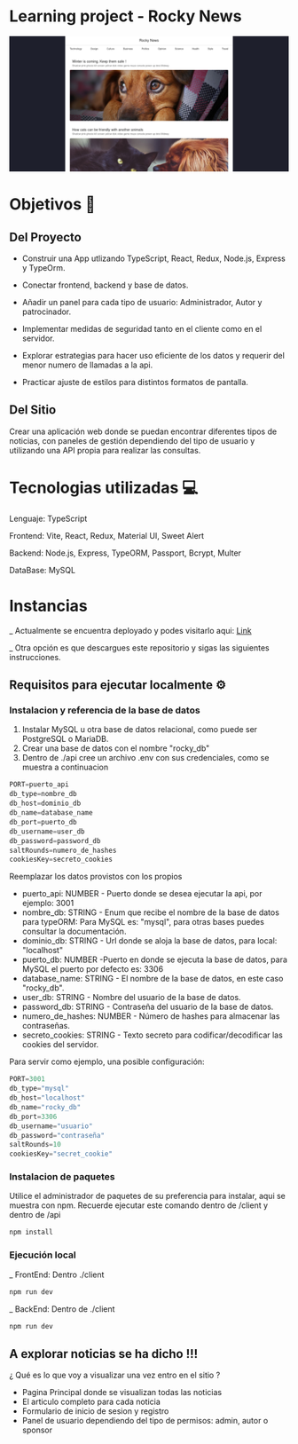 # Learning project - Rocky News

<!-- <img src="./sample.png" alt="Rocky News - Home" style="width: 800px; border: 2px solid white; padding: 2px;"/> -->
![Rocky News - Home](./sample.png)

# Objetivos 🎯

## Del Proyecto

- Construir una App utlizando TypeScript, React, Redux, Node.js, Express y TypeOrm.

- Conectar frontend, backend y base de datos.

- Añadir un panel para cada tipo de usuario: Administrador, Autor y patrocinador.

- Implementar medidas de seguridad tanto en el cliente como en el servidor.

- Explorar estrategias para hacer uso eficiente de los datos y requerir del menor numero de llamadas a la api.

- Practicar ajuste de estilos para distintos formatos de pantalla.

## Del Sitio

Crear una aplicación web donde se puedan encontrar diferentes tipos de noticias, con paneles de gestión dependiendo del tipo de usuario y utilizando una API propia para realizar las consultas.


# Tecnologias utilizadas 💻

Lenguaje: TypeScript  

Frontend: Vite, React, Redux, Material UI, Sweet Alert  

Backend: Node.js, Express, TypeORM, Passport, Bcrypt, Multer  

DataBase: MySQL

# Instancias

_ Actualmente se encuentra deployado y podes visitarlo aqui:
<a href="" target="_blank">Link</a>

_ Otra opción es que descargues este repositorio y sigas las  siguientes instrucciones.


## Requisitos para ejecutar localmente ⚙

### Instalacion y referencia de la base de datos

1. Instalar MySQL u otra base de datos relacional, como puede ser PostgreSQL o MariaDB.
2. Crear una base de datos con el nombre "rocky_db"
3. Dentro de ./api cree un archivo .env con sus credenciales, como se muestra a continuacion

```Javascript
PORT=puerto_api
db_type=nombre_db
db_host=dominio_db
db_name=database_name
db_port=puerto_db
db_username=user_db
db_password=password_db
saltRounds=numero_de_hashes
cookiesKey=secreto_cookies
```

Reemplazar los datos provistos con los propios
- puerto_api: NUMBER - Puerto donde se desea ejecutar la api, por ejemplo: 3001
- nombre_db: STRING - Enum que recibe el nombre de la base de datos para typeORM: Para MySQL es: "mysql", para otras bases puedes consultar la documentación.
- dominio_db: STRING - Url donde se aloja la base de datos, para local: "localhost"
- puerto_db: NUMBER -Puerto en donde se ejecuta la base de datos, para MySQL el puerto por defecto es: 3306
- database_name: STRING - El nombre de la base de datos, en este caso "rocky_db".
- user_db: STRING - Nombre del usuario de la base de datos.
- password_db: STRING - Contraseña del usuario de la base de datos.
- numero_de_hashes: NUMBER - Número de hashes para almacenar las contraseñas.
- secreto_cookies: STRING - Texto secreto para codificar/decodificar las cookies del servidor.

Para servir como ejemplo, una posible configuración:
```Javascript
PORT=3001
db_type="mysql"
db_host="localhost"
db_name="rocky_db"
db_port=3306
db_username="usuario"
db_password="contraseña"
saltRounds=10
cookiesKey="secret_cookie"
```

### Instalacion de paquetes

Utilice el administrador de paquetes de su preferencia para instalar, aqui se muestra con npm. Recuerde ejecutar este comando dentro de /client y dentro de /api

```Javascript
npm install
```

### Ejecución local
_ FrontEnd: Dentro ./client

```Javascript
npm run dev
```

_ BackEnd: Dentro de ./client

```Javascript
npm run dev
```

## A explorar noticias se ha dicho !!!

¿ Qué es lo que voy a visualizar una vez entro en el sitio ?

- Pagina Principal donde se visualizan todas las noticias
- El articulo completo para cada noticia
- Formulario de inicio de sesion y registro
- Panel de usuario dependiendo del tipo de permisos: admin, autor o sponsor